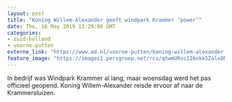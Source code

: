 ```yaml
---
layout: post
title: "Koning Willem-Alexander geeft windpark Krammer ‘power’"
date: Thu, 16 May 2019 13:29:08 GMT
categories: 
- zuid-holland 
- voorne-putten 
externe_link: "https://www.ad.nl/voorne-putten/koning-willem-alexander-geeft-windpark-krammer-power~a7a2ad14/"
feature_image: "https://images1.persgroep.net/rcs/qtwmURscII6nkk5Zalx8Nafrr_E/diocontent/148436239/_fitwidth/400/?appId=21791a8992982cd8da851550a453bd7f&quality=0.7"
---
```


In bedrijf was Windpark Krammer al lang, maar woensdag werd het pas officieel geopend. Koning Willem-Alexander reisde ervoor af naar de Krammersluizen.
